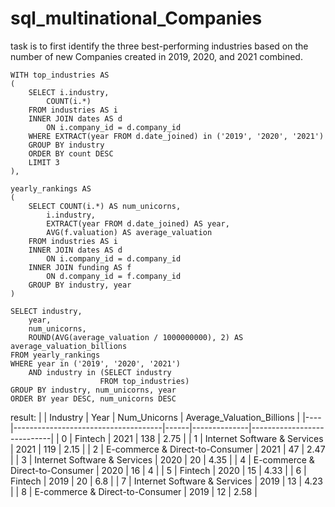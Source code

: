# sql_multinational_Companies
task is to first identify the three best-performing industries based on the number of new Companies created in 2019, 2020, and 2021 combined.
```
WITH top_industries AS
(
    SELECT i.industry, 
        COUNT(i.*)
    FROM industries AS i
    INNER JOIN dates AS d
        ON i.company_id = d.company_id
    WHERE EXTRACT(year FROM d.date_joined) in ('2019', '2020', '2021')
    GROUP BY industry
    ORDER BY count DESC
    LIMIT 3
),

yearly_rankings AS 
(
    SELECT COUNT(i.*) AS num_unicorns,
        i.industry,
        EXTRACT(year FROM d.date_joined) AS year,
        AVG(f.valuation) AS average_valuation
    FROM industries AS i
    INNER JOIN dates AS d
        ON i.company_id = d.company_id
    INNER JOIN funding AS f
        ON d.company_id = f.company_id
    GROUP BY industry, year
)

SELECT industry,
    year,
    num_unicorns,
    ROUND(AVG(average_valuation / 1000000000), 2) AS average_valuation_billions
FROM yearly_rankings
WHERE year in ('2019', '2020', '2021')
    AND industry in (SELECT industry
                    FROM top_industries)
GROUP BY industry, num_unicorns, year
ORDER BY year DESC, num_unicorns DESC

```
result:
|    | Industry                            | Year | Num_Unicorns | Average_Valuation_Billions |
|----|-------------------------------------|------|--------------|----------------------------|
| 0  | Fintech                             | 2021 | 138          | 2.75                       |
| 1  | Internet Software & Services        | 2021 | 119          | 2.15                       |
| 2  | E-commerce & Direct-to-Consumer     | 2021 | 47           | 2.47                       |
| 3  | Internet Software & Services        | 2020 | 20           | 4.35                       |
| 4  | E-commerce & Direct-to-Consumer     | 2020 | 16           | 4                          |
| 5  | Fintech                             | 2020 | 15           | 4.33                       |
| 6  | Fintech                             | 2019 | 20           | 6.8                        |
| 7  | Internet Software & Services        | 2019 | 13           | 4.23                       |
| 8  | E-commerce & Direct-to-Consumer     | 2019 | 12           | 2.58                       |
